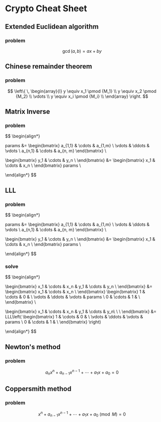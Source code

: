 # Crypto Cheat Sheet

## Extended Euclidean algorithm

### problem

$$
\gcd(a,b) = ax+by
$$

## Chinese remainder theorem

### problem

$$
\left\{ \,
    \begin{array}{l}
        y \equiv x_1 \pmod {M_1} \\
        y \equiv x_2 \pmod {M_2} \\
        \vdots \\
        y \equiv x_i \pmod {M_i} \\
    \end{array}
\right.
$$

## Matrix Inverse

### problem

$$
\begin{align*}

params &=
\begin{bmatrix}
a_{1,1} & \cdots & a_{1,m} \\
\vdots & \ddots & \vdots \\
a_{n,1} & \cdots & a_{n, m}
\end{bmatrix} \\

\begin{bmatrix}
    y_1 & \cdots & y_n \\
\end{bmatrix} &=
\begin{bmatrix}
    x_1 & \cdots & x_n \\
\end{bmatrix}
params \\

\end{align*}
$$

## LLL

### problem

$$
\begin{align*}

params &=
\begin{bmatrix}
a_{1,1} & \cdots & a_{1,m} \\
\vdots & \ddots & \vdots \\
a_{n,1} & \cdots & a_{n, m}
\end{bmatrix} \\

\begin{bmatrix}
    y_1 & \cdots & y_n \\
\end{bmatrix} &=
\begin{bmatrix}
    x_1 & \cdots & x_n \\
\end{bmatrix}
params \\

\end{align*}
$$

### solve

$$
\begin{align*}

\begin{bmatrix}
    x_1 & \cdots & x_n & y_1 & \cdots & y_n \\
\end{bmatrix} &=
\begin{bmatrix}
    x_1 & \cdots & x_n \\
\end{bmatrix}
\begin{bmatrix}
    1 & \cdots & 0 & \\
    \vdots & \ddots & \vdots & params \\
    0 & \cdots & 1 & \\
\end{bmatrix} \\

\begin{bmatrix}
    x_1 & \cdots & x_n & y_1 & \cdots & y_n\\
    \\
    \\
\end{bmatrix} &=
LLL\left(
\begin{bmatrix}
    1 & \cdots & 0 & \\
    \vdots & \ddots & \vdots & params \\
    0 & \cdots & 1 & \\
\end{bmatrix}
\right)

\end{align*}
$$

## Newton's method

### problem

$$
a_n x^n + a_{n-1} x^{n-1} + \cdots + a_1 x + a_0 = 0
$$

## Coppersmith method

### problem

$$
x^n + a_{n-1} x^{n-1} + \cdots + a_1 x + a_0 \pmod M = 0
$$
